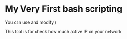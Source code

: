 # My Very First bash scripting

You can use and modify:)

This tool is for check how much active IP on your network

